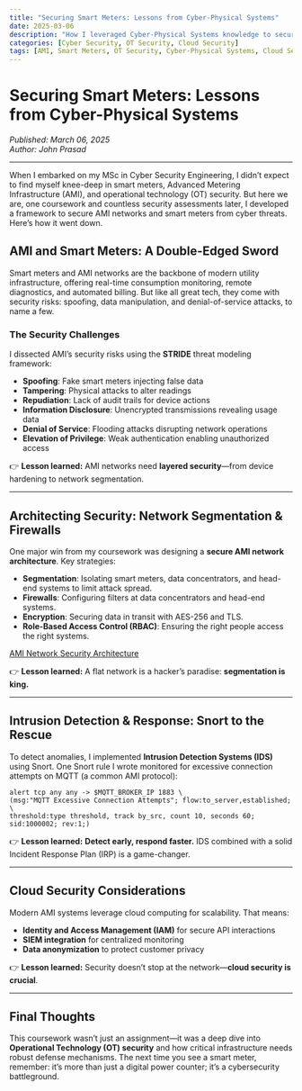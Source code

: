 ```yaml
---
title: "Securing Smart Meters: Lessons from Cyber-Physical Systems"
date: 2025-03-06
description: "How I leveraged Cyber-Physical Systems knowledge to secure AMI networks and smart meters."
categories: [Cyber Security, OT Security, Cloud Security]
tags: [AMI, Smart Meters, OT Security, Cyber-Physical Systems, Cloud Security]
---
```


# Securing Smart Meters: Lessons from Cyber-Physical Systems
*Published: March 06, 2025*  
*Author: John Prasad*  

---

When I embarked on my MSc in Cyber Security Engineering, I didn’t expect to find myself knee-deep in smart meters, Advanced Metering Infrastructure (AMI), and operational technology (OT) security. But here we are, one coursework and countless security assessments later, I developed a framework to secure AMI networks and smart meters from cyber threats. Here’s how it went down.

## AMI and Smart Meters: A Double-Edged Sword  
Smart meters and AMI networks are the backbone of modern utility infrastructure, offering real-time consumption monitoring, remote diagnostics, and automated billing. But like all great tech, they come with security risks: spoofing, data manipulation, and denial-of-service attacks, to name a few. 

### The Security Challenges  
I dissected AMI’s security risks using the **STRIDE** threat modeling framework:
- **Spoofing**: Fake smart meters injecting false data
- **Tampering**: Physical attacks to alter readings
- **Repudiation**: Lack of audit trails for device actions
- **Information Disclosure**: Unencrypted transmissions revealing usage data
- **Denial of Service**: Flooding attacks disrupting network operations
- **Elevation of Privilege**: Weak authentication enabling unauthorized access

👉 **Lesson learned:** AMI networks need **layered security**—from device hardening to network segmentation.

---

## Architecting Security: Network Segmentation & Firewalls  
One major win from my coursework was designing a **secure AMI network architecture**. Key strategies:

- **Segmentation**: Isolating smart meters, data concentrators, and head-end systems to limit attack spread.
- **Firewalls**: Configuring filters at data concentrators and head-end systems.
- **Encryption**: Securing data in transit with AES-256 and TLS.
- **Role-Based Access Control (RBAC)**: Ensuring the right people access the right systems.

[AMI Network Security Architecture](/assets/images/CPS/AMI%20Architecture.png)  

👉 **Lesson learned:** A flat network is a hacker’s paradise: **segmentation is king.**

---

## Intrusion Detection & Response: Snort to the Rescue  
To detect anomalies, I implemented **Intrusion Detection Systems (IDS)** using Snort. One Snort rule I wrote monitored for excessive connection attempts on MQTT (a common AMI protocol):

```snort
alert tcp any any -> $MQTT_BROKER_IP 1883 \
(msg:"MQTT Excessive Connection Attempts"; flow:to_server,established; \
threshold:type threshold, track by_src, count 10, seconds 60; sid:1000002; rev:1;)
```
👉 **Lesson learned:** **Detect early, respond faster.** IDS combined with a solid Incident Response Plan (IRP) is a game-changer.

---

## Cloud Security Considerations  
Modern AMI systems leverage cloud computing for scalability. That means: 
- **Identity and Access Management (IAM)** for secure API interactions
- **SIEM integration** for centralized monitoring
- **Data anonymization** to protect customer privacy

👉 **Lesson learned:** Security doesn’t stop at the network—**cloud security is crucial**.

---

## Final Thoughts  
This coursework wasn’t just an assignment—it was a deep dive into **Operational Technology (OT) security** and how critical infrastructure needs robust defense mechanisms. The next time you see a smart meter, remember: it’s more than just a digital power counter; it’s a cybersecurity battleground.

